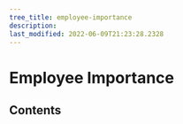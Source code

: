 ```yaml
---
tree_title: employee-importance
description: 
last_modified: 2022-06-09T21:23:28.2328
---
```


# Employee Importance

## Contents
